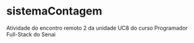 # sistemaContagem
Atividade do encontro remoto 2 da unidade UC8 do curso Programador Full-Stack do Senai
